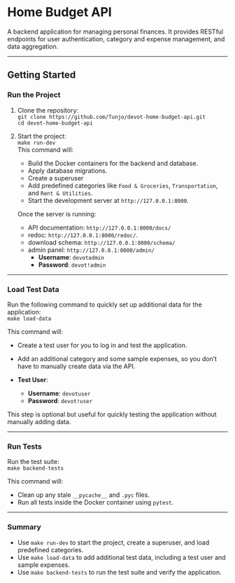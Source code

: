 # **Home Budget API**

A backend application for managing personal finances. It provides RESTful endpoints for user authentication, category and expense management, and data aggregation.

---

## **Getting Started**

### **Run the Project**

1. Clone the repository:  
   `git clone https://github.com/Tunjo/devot-home-budget-api.git`  
   `cd devot-home-budget-api`

2. Start the project:  
   `make run-dev`  
   This command will:

   - Build the Docker containers for the backend and database.
   - Apply database migrations.
   - Create a superuser
   - Add predefined categories like `Food & Groceries`, `Transportation`, and `Rent & Utilities`.
   - Start the development server at `http://127.0.0.1:8000`.

   Once the server is running:

   - API documentation: `http://127.0.0.1:8000/docs/`
   - redoc: `http://127.0.0.1:8000/redoc/`.
   - download schema: `http://127.0.0.1:8000/schema/`
   - admin panel: `http://127.0.0.1:8000/admin/`
     - **Username**: `devotadmin`
     - **Password**: `devot!admin`

---

### **Load Test Data**

Run the following command to quickly set up additional data for the application:  
`make load-data`

This command will:

- Create a test user for you to log in and test the application.
- Add an additional category and some sample expenses, so you don’t have to manually create data via the API.

- **Test User**:
  - **Username**: `devotuser`
  - **Password**: `devot!user`

This step is optional but useful for quickly testing the application without manually adding data.

---

### **Run Tests**

Run the test suite:  
`make backend-tests`

This command will:

- Clean up any stale `__pycache__` and `.pyc` files.
- Run all tests inside the Docker container using `pytest`.

---

### **Summary**

- Use `make run-dev` to start the project, create a superuser, and load predefined categories.
- Use `make load-data` to add additional test data, including a test user and sample expenses.
- Use `make backend-tests` to run the test suite and verify the application.
